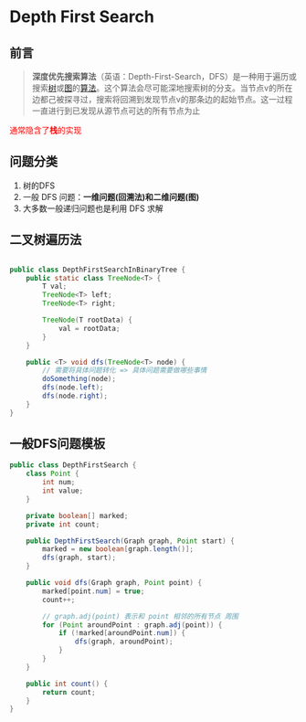 # Depth First Search

## 前言

> **深度优先搜索算法**（英语：Depth-First-Search，DFS）是一种用于遍历或搜索[树](https://zh.wikipedia.org/wiki/树_(数据结构))或[图](https://zh.wikipedia.org/wiki/图_(数学))的[算法](https://zh.wikipedia.org/wiki/算法)。这个算法会尽可能深地搜索树的分支。当节点v的所在边都己被探寻过，搜索将回溯到发现节点v的那条边的起始节点。这一过程一直进行到已发现从源节点可达的所有节点为止

<font color=red>通常隐含了**栈**的实现</font>

## 问题分类

1. 树的DFS
2. 一般 DFS 问题：**一维问题(回溯法)**和**二维问题(图)**
3. 大多数一般递归问题也是利用 DFS 求解

## 二叉树遍历法

```java

public class DepthFirstSearchInBinaryTree {
    public static class TreeNode<T> {
        T val;
        TreeNode<T> left;
        TreeNode<T> right;

        TreeNode(T rootData) {
            val = rootData;
        }
    }

    public <T> void dfs(TreeNode<T> node) {
        // 需要将具体问题转化 => 具体问题需要做哪些事情
        doSomething(node);
        dfs(node.left);
        dfs(node.right);
    }
}
```

## 一般DFS问题模板

```java
public class DepthFirstSearch {
    class Point {
        int num;
        int value;
    }

    private boolean[] marked;
    private int count;

    public DepthFirstSearch(Graph graph, Point start) {
        marked = new boolean[graph.length()];
        dfs(graph, start);
    }

    public void dfs(Graph graph, Point point) {
        marked[point.num] = true;
        count++;

        // graph.adj(point) 表示和 point 相邻的所有节点 周围
        for (Point aroundPoint : graph.adj(point)) {
            if (!marked[aroundPoint.num]) {
                dfs(graph, aroundPoint);
            }
        }
    }

    public int count() {
        return count;
    }
}
```

